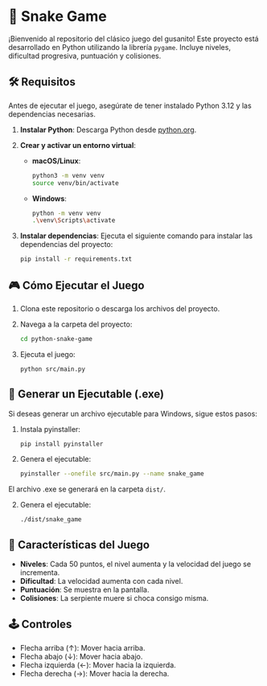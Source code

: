 # 🐍 Snake Game

¡Bienvenido al repositorio del clásico juego del gusanito! Este proyecto está desarrollado en Python utilizando la librería `pygame`. Incluye niveles, dificultad progresiva, puntuación y colisiones.


## 🛠️ Requisitos

Antes de ejecutar el juego, asegúrate de tener instalado Python 3.12 y las dependencias necesarias.

1.  **Instalar Python**:
    Descarga Python desde [python.org](https://www.python.org/downloads/).

2. **Crear y activar un entorno virtual**:

   - **macOS/Linux**:
     ```bash
     python3 -m venv venv
     source venv/bin/activate
     ```

   - **Windows**:
     ```bash
     python -m venv venv
     .\venv\Scripts\activate
     ```

3.  **Instalar dependencias**:
    Ejecuta el siguiente comando para instalar las dependencias del proyecto:

    ```bash
    pip install -r requirements.txt
    ```

## 🎮 Cómo Ejecutar el Juego

1.  Clona este repositorio o descarga los archivos del proyecto.
2.  Navega a la carpeta del proyecto:

    ```bash
    cd python-snake-game
    ```

3.  Ejecuta el juego:

    ```bash
    python src/main.py
    ```

## 🚀 Generar un Ejecutable (.exe)

Si deseas generar un archivo ejecutable para Windows, sigue estos pasos:

1.  Instala pyinstaller:

    ```bash
    pip install pyinstaller
    ```

2.  Genera el ejecutable:

    ```bash
    pyinstaller --onefile src/main.py --name snake_game
    ```

El archivo .exe se generará en la carpeta `dist/`.

2.  Genera el ejecutable:

    ```bash
    ./dist/snake_game
    ```

## 🎯 Características del Juego

*   **Niveles**: Cada 50 puntos, el nivel aumenta y la velocidad del juego se incrementa.
*   **Dificultad**: La velocidad aumenta con cada nivel.
*   **Puntuación**: Se muestra en la pantalla.
*   **Colisiones**: La serpiente muere si choca consigo misma.

## 🕹️ Controles

*   Flecha arriba (↑): Mover hacia arriba.
*   Flecha abajo (↓): Mover hacia abajo.
*   Flecha izquierda (←): Mover hacia la izquierda.
*   Flecha derecha (→): Mover hacia la derecha.
